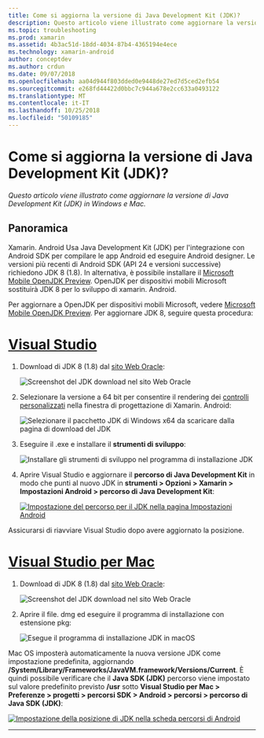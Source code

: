 ```yaml
---
title: Come si aggiorna la versione di Java Development Kit (JDK)?
description: Questo articolo viene illustrato come aggiornare la versione di Java Development Kit (JDK) in Windows e Mac.
ms.topic: troubleshooting
ms.prod: xamarin
ms.assetid: 4b3ac51d-18dd-4034-87b4-4365194e4ece
ms.technology: xamarin-android
author: conceptdev
ms.author: crdun
ms.date: 09/07/2018
ms.openlocfilehash: aa04d944f803dded0e9448de27ed7d5ced2efb54
ms.sourcegitcommit: e268fd44422d0bbc7c944a678e2cc633a0493122
ms.translationtype: MT
ms.contentlocale: it-IT
ms.lasthandoff: 10/25/2018
ms.locfileid: "50109185"
---
```

# <a name="how-do-i-update-the-java-development-kit-jdk-version"></a>Come si aggiorna la versione di Java Development Kit (JDK)?

_Questo articolo viene illustrato come aggiornare la versione di Java Development Kit (JDK) in Windows e Mac._

## <a name="overview"></a>Panoramica

Xamarin. Android Usa Java Development Kit (JDK) per l'integrazione con Android SDK per compilare le app Android ed eseguire Android designer. Le versioni più recenti di Android SDK (API 24 e versioni successive) richiedono JDK 8 (1.8). In alternativa, è possibile installare il [Microsoft Mobile OpenJDK Preview](~/android/get-started/installation/openjdk.md). OpenJDK per dispositivi mobili Microsoft sostituirà JDK 8 per lo sviluppo di xamarin. Android.

Per aggiornare a OpenJDK per dispositivi mobili Microsoft, vedere [Microsoft Mobile OpenJDK Preview](~/android/get-started/installation/openjdk.md). Per aggiornare JDK 8, seguire questa procedura:

# <a name="visual-studiotabwindows"></a>[Visual Studio](#tab/windows)

1.  Download di JDK 8 (1.8) dal [sito Web Oracle](http://www.oracle.com/technetwork/java/javase/downloads/index.html):

    ![Screenshot del JDK download nel sito Web Oracle](update-jdk-images/image1.png)

2.  Selezionare la versione a 64 bit per consentire il rendering dei [controlli personalizzati](https://developer.xamarin.com/releases/vs/xamarin.vs_4/xamarin.vs_4.2/#androiddesignercustomcontrols) nella finestra di progettazione di Xamarin. Android:

    ![Selezionare il pacchetto JDK di Windows x64 da scaricare dalla pagina di download del JDK](update-jdk-images/image2.png)

3.  Eseguire il .exe e installare il **strumenti di sviluppo**:

    ![Installare gli strumenti di sviluppo nel programma di installazione JDK](update-jdk-images/image3.png)

4.  Aprire Visual Studio e aggiornare il **percorso di Java Development Kit** in modo che punti al nuovo JDK in **strumenti > Opzioni > Xamarin > Impostazioni Android > percorso di Java Development Kit**:

    [![Impostazione del percorso per il JDK nella pagina Impostazioni Android](update-jdk-images/image4-sml.png)](update-jdk-images/image4.png#lightbox)

Assicurarsi di riavviare Visual Studio dopo avere aggiornato la posizione.

# <a name="visual-studio-for-mactabmacos"></a>[Visual Studio per Mac](#tab/macos)

1.  Download di JDK 8 (1.8) dal [sito Web Oracle](http://www.oracle.com/technetwork/java/javase/downloads/index.html):

    ![Screenshot del JDK download nel sito Web Oracle](update-jdk-images/image1.png)

2.  Aprire il file. dmg ed eseguire il programma di installazione con estensione pkg:

    ![Esegue il programma di installazione JDK in macOS](update-jdk-images/image5.png)

Mac OS imposterà automaticamente la nuova versione JDK come impostazione predefinita, aggiornando **/System/Library/Frameworks/JavaVM.framework/Versions/Current**. È quindi possibile verificare che il **Java SDK (JDK)** percorso viene impostato sul valore predefinito previsto **/usr** sotto **Visual Studio per Mac > Preferenze > progetti > percorsi SDK > Android > percorsi > percorso di Java SDK (JDK)**:

[![Impostazione della posizione di JDK nella scheda percorsi di Android](update-jdk-images/image6-sml.png)](update-jdk-images/image6.png#lightbox)

-----

